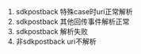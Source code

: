 1. sdkpostback  特殊case时uri正常解析
2. sdkpostback  其他回传事件解析正常
3. sdkpostback  解析失败
4. 非sdkpostback uri不解析   